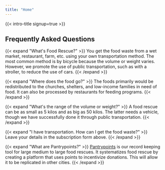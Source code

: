```yaml
---
title: "Home"
---
```


<!-- {{< pill category="news" content="Introducing Tech Roulette: a bold world of technology" link="https://pantrypoints.com/circle" external=true >}} -->

{{< intro-title signup=true >}}

## Frequently Asked Questions


{{< expand "What's Food Rescue?" >}}
You get the food waste from a wet market, restaurant, farm, etc. using your own transportation method. The most common method is by bicycle because the volume or weight varies. However, we promote the use of public transportation, such as with a stroller, to reduce the use of cars. 
{{< /expand >}}

{{< expand "Where does the food go?" >}}
The foods primarily would be redistributed to the churches, shelters, and low-income families in need of food. It can also be processed by restaurants for feeding programs. 
{{< /expand >}}

{{< expand "What's the range of the volume or weight?" >}}
A food rescue can be as small as 5 kilos and as big as 50 kilos. The latter needs a vehicle, though we have successfully done it through public transportation. 
{{< /expand >}}

{{< expand "I have transportation. How can I get the food waste?" >}}
Leave your details in the subscription form above.
{{< /expand >}}

{{< expand "What are Pantrypoints?" >}}
[Pantrypoints](https://pantrypoints.com) is our record keeping tool for large medium to large food rescues. It systematizes food rescue by creating a platform that uses points to incentivize donations. This will allow it to be replicated in other cities.
{{< /expand >}}


<!-- Food Rescue Philippines in a non-profit group that collects unsold but perfectly edible food from various food businesses and establishments.  -->

<!-- The main attraction for Mac to start Food Rescue was the use of bicycles in picking up and delivering food. The simple idea of biking around, helping people in need and reducing carbon footprint made Mac want to replicate the idea in the Philippines.&lt;/p&gt;&lt;p&gt;&lt;/p&gt;&lt;p&gt; -->

